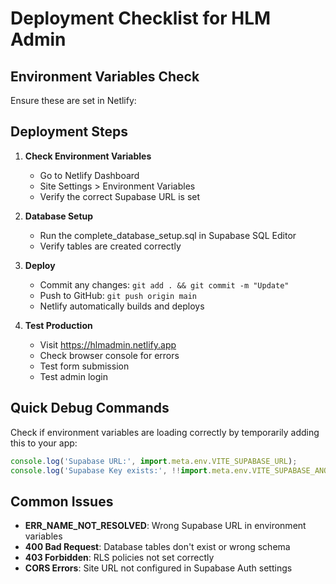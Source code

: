 # Deployment Checklist for HLM Admin

## Environment Variables Check
Ensure these are set in Netlify:

## Deployment Steps

1. **Check Environment Variables**
   - Go to Netlify Dashboard
   - Site Settings > Environment Variables
   - Verify the correct Supabase URL is set

2. **Database Setup**
   - Run the complete_database_setup.sql in Supabase SQL Editor
   - Verify tables are created correctly

3. **Deploy**
   - Commit any changes: `git add . && git commit -m "Update"`
   - Push to GitHub: `git push origin main`
   - Netlify automatically builds and deploys

4. **Test Production**
   - Visit https://hlmadmin.netlify.app
   - Check browser console for errors
   - Test form submission
   - Test admin login

## Quick Debug Commands

Check if environment variables are loading correctly by temporarily adding this to your app:

```javascript
console.log('Supabase URL:', import.meta.env.VITE_SUPABASE_URL);
console.log('Supabase Key exists:', !!import.meta.env.VITE_SUPABASE_ANON_KEY);
```

## Common Issues

- **ERR_NAME_NOT_RESOLVED**: Wrong Supabase URL in environment variables
- **400 Bad Request**: Database tables don't exist or wrong schema
- **403 Forbidden**: RLS policies not set correctly
- **CORS Errors**: Site URL not configured in Supabase Auth settings
